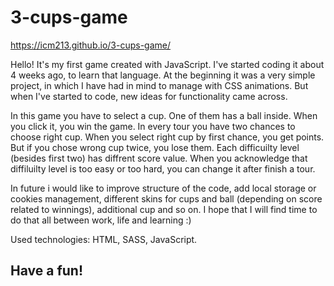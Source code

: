 # 3-cups-game

https://icm213.github.io/3-cups-game/

Hello! It's my first game created with JavaScript. I've started coding it about 4 weeks ago, to learn that language. 
At the beginning it was a very simple project, in which I have had in mind to manage with CSS animations. But when I've started to code, new ideas for functionality came across.

In this game you have to select a cup. One of them has a ball inside. When you click it, you win the game. In every tour you have two chances to choose right cup. 
When you select right cup by first chance, you get points. But if you chose wrong cup twice, you lose them. Each difficuilty level (besides first two) has diffrent score value. When you acknowledge that diffiluilty level is too easy or too hard, you can change it after finish a tour.

In future i would like to improve structure of the code, add local storage or cookies management, different skins for cups and ball (depending on score related to winnings), additional cup and so on. I hope that I will find time to do that all between work, life and learning :)

Used technologies: HTML, SASS, JavaScript.

## Have a fun!
